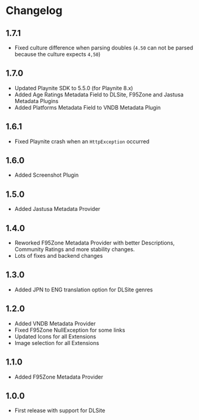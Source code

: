# Changelog

## 1.7.1

- Fixed culture difference when parsing doubles (`4.50` can not be parsed because the culture expects `4,50`)

## 1.7.0

- Updated Playnite SDK to 5.5.0 (for Playnite 8.x)
- Added Age Ratings Metadata Field to DLSite, F95Zone and Jastusa Metadata Plugins
- Added Platforms Metadata Field to VNDB Metadata Plugin

## 1.6.1

- Fixed Playnite crash when an `HttpException` occurred

## 1.6.0

- Added Screenshot Plugin

## 1.5.0

- Added Jastusa Metadata Provider

## 1.4.0

- Reworked F95Zone Metadata Provider with better Descriptions, Community Ratings and more stability changes.
- Lots of fixes and backend changes

## 1.3.0

- Added JPN to ENG translation option for DLSite genres

## 1.2.0

- Added VNDB Metadata Provider
- Fixed F95Zone NullException for some links
- Updated Icons for all Extensions
- Image selection for all Extensions

## 1.1.0

- Added F95Zone Metadata Provider

## 1.0.0

- First release with support for DLSite
